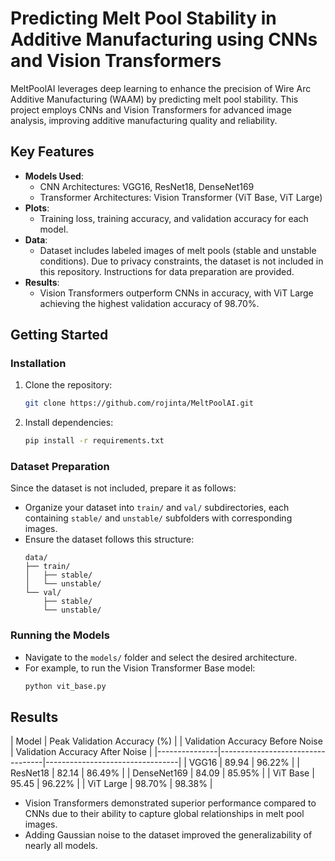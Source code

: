 # Predicting Melt Pool Stability in Additive Manufacturing using CNNs and Vision Transformers

MeltPoolAI leverages deep learning to enhance the precision of Wire Arc Additive Manufacturing (WAAM) by predicting melt pool stability. This project employs CNNs and Vision Transformers for advanced image analysis, improving additive manufacturing quality and reliability.

## Key Features
- **Models Used**:
  - CNN Architectures: VGG16, ResNet18, DenseNet169
  - Transformer Architectures: Vision Transformer (ViT Base, ViT Large)
- **Plots**:
  - Training loss, training accuracy, and validation accuracy for each model.
- **Data**:
  - Dataset includes labeled images of melt pools (stable and unstable conditions). Due to privacy constraints, the dataset is not included in this repository. Instructions for data preparation are provided.
- **Results**:
  - Vision Transformers outperform CNNs in accuracy, with ViT Large achieving the highest validation accuracy of 98.70%.

## Getting Started

### Installation
1. Clone the repository:
   ```bash
   git clone https://github.com/rojinta/MeltPoolAI.git
   ```
2. Install dependencies:
   ```bash
   pip install -r requirements.txt
   ```

### Dataset Preparation
Since the dataset is not included, prepare it as follows:
- Organize your dataset into `train/` and `val/` subdirectories, each containing `stable/` and `unstable/` subfolders with corresponding images.
- Ensure the dataset follows this structure:
   ```
   data/
   ├── train/
   │   ├── stable/
   │   └── unstable/
   └── val/
       ├── stable/
       └── unstable/
   ```

### Running the Models
- Navigate to the `models/` folder and select the desired architecture.
- For example, to run the Vision Transformer Base model:
   ```bash
   python vit_base.py
   ```

## Results

| Model         | Peak Validation Accuracy (%)                                       |
                | Validation Accuracy Before Noise | Validation Accuracy After Noise |
|---------------|----------------------------------|---------------------------------|
| VGG16         | 89.94                            | 96.22%                          |
| ResNet18      | 82.14                            | 86.49%                          |
| DenseNet169   | 84.09                            | 85.95%                          |
| ViT Base      | 95.45                            | 96.22%                          |
| ViT Large     | 98.70%                           | 98.38%                          |

- Vision Transformers demonstrated superior performance compared to CNNs due to their ability to capture global relationships in melt pool images.
- Adding Gaussian noise to the dataset improved the generalizability of nearly all models.

